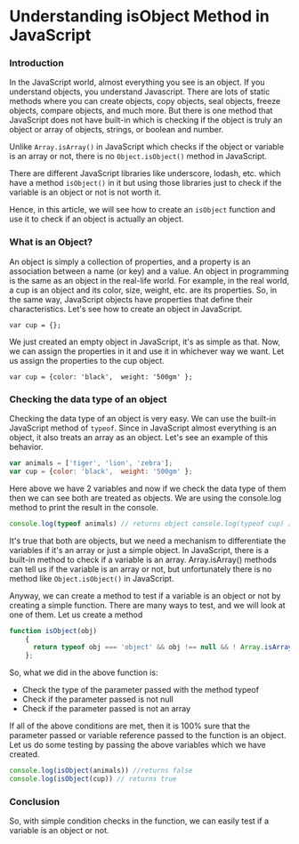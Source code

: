 # Understanding isObject Method in JavaScript

### Introduction
In the JavaScript world, almost everything you see is an object. If you understand objects, you understand Javascript. There are lots of static methods where you can create objects, copy objects, seal objects, freeze objects, compare objects, and much more. But there is one method that JavaScript does not have built-in which is checking if the object is truly an object or array of objects, strings, or boolean and number.

Unlike ```Array.isArray()``` in JavaScript which checks if the object or variable is an array or not, there is no ```Object.isObject()``` method in JavaScript.

There are different JavaScript libraries like underscore, lodash, etc. which have a method ```isObject()``` in it but using those libraries just to check if the variable is an object or not is not worth it.

Hence, in this article, we will see how to create an ```isObject``` function and use it to check if an object is actually an object.

### What is an Object?
An object is simply a collection of properties, and a property is an association between a name (or key) and a value. An object in programming is the same as an object in the real-life world. For example, in the real world, a cup is an object and its color, size, weight, etc. are its properties. So, in the same way, JavaScript objects have properties that define their characteristics. Let's see how to create an object in JavaScript.

```
var cup = {};
```

We just created an empty object in JavaScript, it's as simple as that. Now, we can assign the properties in it and use it in whichever way we want. Let us assign the properties to the cup object.

```
var cup = {color: 'black',	weight: '500gm' };
```

### Checking the data type of an object
Checking the data type of an object is very easy. We can use the built-in JavaScript method of ```typeof```. Since in JavaScript almost everything is an object, it also treats an array as an object. Let's see an example of this behavior.
```javascript
var animals = ['tiger', 'lion', 'zebra'];
var cup = {color: 'black',	weight: '500gm' };
```
Here above we have 2 variables and now if we check the data type of them then we can see both are treated as objects. We are using the console.log method to print the result in the console.
```javascript
console.log(typeof animals) // returns object console.log(typeof cup) // returns object
```

It's true that both are objects, but we need a mechanism to differentiate the variables if it's an array or just a simple object. In JavaScript, there is a built-in method to check if a variable is an array. Array.isArray() methods can tell us if the variable is an array or not, but unfortunately there is no method like ```Object.isObject()``` in JavaScript.


Anyway, we can create a method to test if a variable is an object or not by creating a simple function. There are many ways to test, and we will look at one of them. Let us create a method

```javascript
function isObject(obj) 
    {	
      return typeof obj === 'object' && obj !== null && ! Array.isArray(obj)
    };
```

So, what we did in the above function is:

- Check the type of the parameter passed with the method typeof
- Check if the parameter passed is not null
- Check if the parameter passed is not an array


If all of the above conditions are met, then it is 100% sure that the parameter passed or variable reference passed to the function is an object. Let us do some testing by passing the above variables which we have created.

```javascript
console.log(isObject(animals)) //returns false 
console.log(isObject(cup)) // returns true
```

### Conclusion

So, with simple condition checks in the function, we can easily test if a variable is an object or not.
